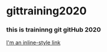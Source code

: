 # gittraining2020

### this is traininng git gitHub 2020

[I'm an inline-style link](https://www.google.com)
